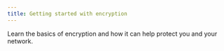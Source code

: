 ```yaml
---
title: Getting started with encryption
---
```

Learn the basics of encryption and how it can help protect you and your network.
